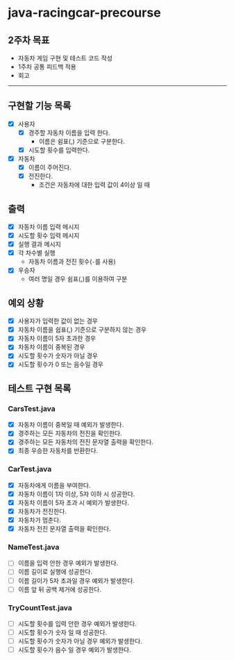 # java-racingcar-precourse

## 2주차 목표

- 자동차 게임 구현 및 테스트 코드 작성
- 1주차 공통 피드백 적용
- 회고

---

## 구현할 기능 목록

- [x] 사용자
    - [x] 경주할 자동차 이름을 입력 한다.
        - 이름은 쉼표(,) 기준으로 구분한다.
    - [x] 시도할 횟수를 입력한다.
- [x] 자동차
    - [x] 이름이 주어진다.
    - [x] 전진한다.
        - 조건은 자동차에 대한 입력 값이 4이상 일 때

## 출력

- [x] 자동차 이름 입력 메시지
- [x] 시도할 횟수 입력 메시지
- [x] 실행 결과 메시지
- [x] 각 차수별 실행
    - 자동차 이름과 전진 횟수(`-`를 사용)
- [x] 우승자
    - 여러 명일 경우 쉼표(,)를 이용하여 구분

## 예외 상황

- [x] 사용자가 입력한 값이 없는 경우
- [x] 자동차 이름을 쉽표(,) 기준으로 구분하지 않는 경우
- [x] 자동차 이름이 5자 초과한 경우
- [x] 차동차 이름이 중복된 경우
- [x] 시도할 횟수가 숫자가 아닐 경우
- [x] 시도할 횟수가 0 또는 음수일 경우

## 테스트 구현 목록

### CarsTest.java

- [x] 자동차 이름이 중복일 때 예외가 발생한다.
- [x] 경주하는 모든 자동차의 전진을 확인한다.
- [x] 경주하는 모든 자동차의 전진 문자열 출력을 확인한다.
- [x] 최종 우승한 자동차를 반환한다.

### CarTest.java

- [x] 자동차에게 이름을 부여한다.
- [x] 자동차 이름이 1자 이상, 5자 이하 시 성공한다.
- [x] 자동차 이름이 5자 초과 시 예외가 발생한다.
- [x] 자동차가 전진한다.
- [x] 자동차가 멈춘다.
- [x] 자동차 전진 문자열 출력을 확인한다.

### NameTest.java

- [ ] 이름을 입력 안한 경우 예외가 발생한다.
- [ ] 이름 길이로 실행에 성공한다.
- [ ] 이름 길이가 5자 초과일 경우 예외가 발생한다.
- [ ] 이름 앞 뒤 공백 제거에 성공한다.

### TryCountTest.java

- [ ] 시도할 횟수를 입력 안한 경우 예외가 발생한다.
- [ ] 시도할 횟수가 숫자 일 때 성공한다.
- [ ] 시도할 횟수가 숫자가 아닐 경우 예외가 발생한다.
- [ ] 시도할 횟수가 음수 일 경우 예외가 발생한다.